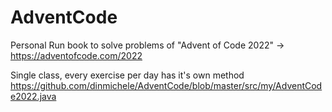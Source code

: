 # AdventCode

Personal Run book to solve problems of "Advent of Code 2022" -> https://adventofcode.com/2022

Single class, every exercise per day has it's own method https://github.com/dinmichele/AdventCode/blob/master/src/my/AdventCode2022.java
